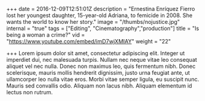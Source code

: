 +++
date = 2016-12-09T12:51:01Z
description = "Ernestina Enríquez Fierro lost her youngest daughter, 15-year-old Adriana, to femicide in 2008. She wants the world to know her story."
image = "/thumbs/nojustice.jpg"
internal = "true"
tags = ["Editing", "Cinematography","production"]
title = "Is being a woman a crime?"
vid = "https://www.youtube.com/embed/imD7wjXMIAY"
weight = "22"

+++
Lorem ipsum dolor sit amet, consectetur adipiscing elit. Integer ut imperdiet dui, nec malesuada turpis. Nullam nec neque vitae leo consequat aliquet vel nec nulla. Donec non maximus leo, quis fermentum nibh. Donec scelerisque, mauris mollis hendrerit dignissim, justo urna feugiat ante, ut ullamcorper leo nulla vitae eros. Morbi vitae semper ligula, eu suscipit nunc. Mauris sed convallis odio. Aliquam non lacus nibh. Aliquam elementum id lectus non rutrum.
